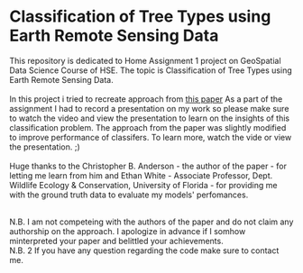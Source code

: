 # Classification of Tree Types using Earth Remote Sensing Data
This repository is dedicated to Home Assignment 1 project on GeoSpatial Data Science Course of HSE. The topic is Classification of Tree Types using Earth Remote Sensing Data. </br></br>
In this project i tried to recreate approach from [this paper](https://peerj.com/articles/5666/)  As a part of the assignment I had to record a presentation on my work so please make sure to watch the video and view the presentation to learn on the insights of this classification problem. The approach from the paper was slightly modified to improve performance of classifers. To learn more, watch the vide or view the presentation. ;) </br></br>
Huge thanks to the Christopher B. Anderson - the author of the paper - for letting me learn from him and Ethan White - Associate Professor, Dept. Wildlife Ecology & Conservation, University of Florida - for providing me with the ground truth data to evaluate my models' perfomances. </br></br>

N.B. I am not competeing with the authors of the paper and do not claim any authorship on the approach. I apologize in advance if I somhow minterpreted your paper and belittled your achievements. </br>
N.B. 2 If you have any question regarding the code make sure to contact me.
